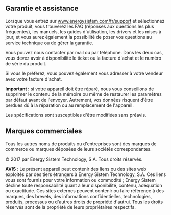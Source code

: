 ## Garantie et assistance

Lorsque vous entrez sur www.energysistem.com/fr/support et sélectionnez votre produit, vous trouverez les FAQ (réponses aux questions les plus fréquentes), les manuels, les guides d'utilisation, les drivers et les mises à jour, et vous aurez également la possibilité de poser vos questions au service technique ou de gérer la garantie.

Vous pouvez nous contacter par mail ou par téléphone. Dans les deux cas, vous devez avoir à disponibilité le ticket ou la facture d'achat et le numéro de série du produit.

Si vous le préférez, vous pouvez également vous adresser à votre vendeur avec votre facture d'achat.

**Important :** si votre appareil doit être réparé, nous vous conseillons de supprimer le contenu de la mémoire ou même de restaurer les paramètres par défaut avant de l'envoyer. Autrement, vos données risquent d'être perdues dû à la réparation ou au remplacement de l'appareil.

Les spécifications sont susceptibles d'être modifiées sans préavis.

## Marques commerciales

Tous les autres noms de produits ou d'entreprises sont des marques de commerce ou marques déposées de leurs sociétés correspondantes.

© 2017 par Energy Sistem Technology, S.A. Tous droits réservés.

**AVIS** : Le présent appareil peut contenir des liens ou des sites web exploités par des tiers étrangers à Energy Sistem Technology, S.A. Ces liens vous sont fournis pour votre information ou commodité ; Energy Sistem décline toute responsabilité quant à leur disponibilité, contenu, adéquation ou exactitude. Ces sites externes peuvent contenir ou faire référence à des marques, des brevets, des informations confidentielles, technologies, produits, processus ou d'autres droits de propriété d'autrui. Tous les droits réservés sont de la propriété de leurs propriétaires respectifs.
